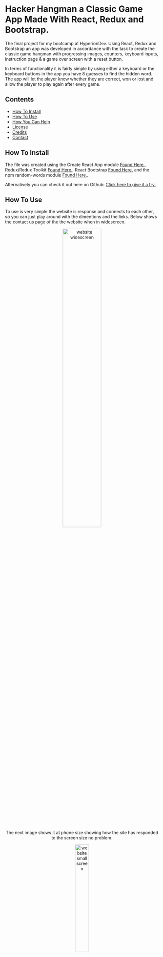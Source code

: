 # Hacker Hangman a Classic Game App Made With React, Redux and Bootstrap.

The final project for my bootcamp at HyperionDev. Using React, Redux and Bootstrap an app was developed in accordance with the task to 
create the classic game hangman with progressing images, counters, keyboard inputs, instruction page & a game over screen with a reset button.

In terms of functionality it is fairly simple by using either a keyboard or the keyboard buttons in the app you have 8 guesses to find the hidden word. The app will let the player know whether they are correct, won or lost and allow the player to play again after every game.

## Contents

- [How To Install](#how-to-install)
- [How To Use](#how-to-use)
- [How You Can Help](#how-you-can-help)
- [License](#license)
- [Credits](#credits)
- [Contact](#contact)

## How To Install

The file was created using the Create React App module [Found Here.](https://reactjs.org/docs/create-a-new-react-app.html), Redux/Redux Toolkit [Found Here.](https://redux-toolkit.js.org/introduction/getting-started), React Bootstrap [Found Here.](https://react-bootstrap.github.io/getting-started/introduction) and the npm random-words module [Found Here.](https://www.npmjs.com/package/random-words?activeTab=explore).

Alternatively you can check it out here on Github: [Click here to give it a try.](https://alexhill-coder.github.io/finalCapstone/)

## How To Use

To use is very simple the website is response and connects to each other, so you can just play around with the dimentions and the links. Below shows the contact us page of the the website when in widescreen.

<p align="center">
<img src="https://user-images.githubusercontent.com/119125564/207594361-ea1aeaf4-1218-49bd-b2d3-947344c415df.png" alt="website widescreen" width="50%"/>
</p>

<p align="center">
 The next image shows it at phone size showing how the site has responded to the screen size no problem.
</p>
 
<p align="center">    
<img src="https://user-images.githubusercontent.com/119125564/207594419-cb5f01a7-3a8f-49eb-953c-5f7db3c273bc.png" alt="website smallscreen" width="30%"/>
</p>

<p align="center">
 This image shows the main nav bar and how it will reduce to a popup menu when the screen is small.
</p>

<p align="center">
<img src="https://user-images.githubusercontent.com/119125564/207594464-863b4c62-f78b-45eb-9513-c1ae5b714f48.png" alt="website top bar" width="50%"/>
</p>

<p align="center">
 This footer of the page contains a number of links and is designed to fit all screen dimentions.
</p>

<p align="center">
<img src="https://user-images.githubusercontent.com/119125564/207594481-98c0df30-215b-4951-8308-a5eb16e098c2.png" alt="website bottom bar" width="50%"/>
</p>

<p align="center">
 The final image shows a number of images on Bootstrap cards that allow the rows to be adjusted depending on the screen size. They are also links that will take you to the collections page.
</p>

<p align="center">
<img src="https://user-images.githubusercontent.com/119125564/207594525-c7d9eba3-6312-444c-b7a5-e8bce7b16f60.png" alt="website index page" width="50%"/>
</p>

## How you can help

If you wish to contribute to any of my files, you are more than welcome to as long as you keep in mind the following:
 - Provide a description of any minor changes before commiting.
 - If you are making major changes please branch the project.
 - Provide a name/handle so you can be aknowledged for your work.
 - You do not require my permission to proceed with any changes.
 - As this is an MIT License the project may be copied to another repository for any reason at any time and used how they see fit.

## License

This project falls under The MIT License allowing for the use of this project for any purpose. For more information on this type of license please see the [LICENSE.md](https://github.com/alexhill-coder/finalCapstone/blob/master/LICENSE.md)

## Credits

- Alex Hill

## Contact

Please feel free to contact me here:
<p align=center>
<a href="https://www.linkedin.com/in/alex-hill-webdeveloper">
<img src="https://img.shields.io/badge/-@alex hill webdeveloper-blue?style=for-the-badge&logo=Linkedin&logoColor=white&link=https://www.linkedin.com/in/alex-hill-webdeveloper/" height=32/>
</a>
</p>
